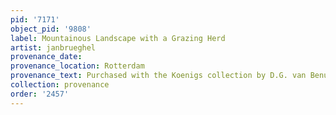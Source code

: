 ```yaml
---
pid: '7171'
object_pid: '9808'
label: Mountainous Landscape with a Grazing Herd
artist: janbrueghel
provenance_date:
provenance_location: Rotterdam
provenance_text: Purchased with the Koenigs collection by D.G. van Benuningen
collection: provenance
order: '2457'
---
```

